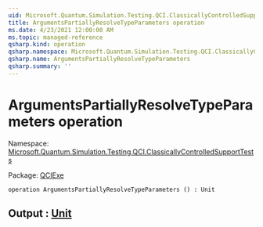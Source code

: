```yaml
---
uid: Microsoft.Quantum.Simulation.Testing.QCI.ClassicallyControlledSupportTests.ArgumentsPartiallyResolveTypeParameters
title: ArgumentsPartiallyResolveTypeParameters operation
ms.date: 4/23/2021 12:00:00 AM
ms.topic: managed-reference
qsharp.kind: operation
qsharp.namespace: Microsoft.Quantum.Simulation.Testing.QCI.ClassicallyControlledSupportTests
qsharp.name: ArgumentsPartiallyResolveTypeParameters
qsharp.summary: ''
---
```


# ArgumentsPartiallyResolveTypeParameters operation

Namespace: [Microsoft.Quantum.Simulation.Testing.QCI.ClassicallyControlledSupportTests](xref:Microsoft.Quantum.Simulation.Testing.QCI.ClassicallyControlledSupportTests)

Package: [QCIExe](https://nuget.org/packages/QCIExe)




```qsharp
operation ArgumentsPartiallyResolveTypeParameters () : Unit
```


## Output : [Unit](xref:microsoft.quantum.qsharp.valueliterals#unit-literal)


